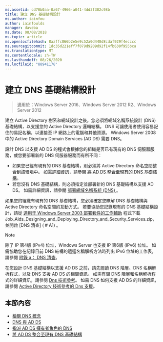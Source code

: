 ```yaml
---
ms.assetid: cd70b0aa-0a67-4966-a041-4dd3f302c98b
title: 建立 DNS 基礎結構設計
ms.author: iainfou
author: iainfoulds
manager: daveba
ms.date: 08/08/2018
ms.topic: article
ms.openlocfilehash: 8aaffc866b2e5e9c52a0d448d8cdaf929f4ecccc
ms.sourcegitcommit: 1dc35d221eff7f079d9209d92f14fb630f955bca
ms.translationtype: MT
ms.contentlocale: zh-TW
ms.lasthandoff: 08/26/2020
ms.locfileid: "88941178"
---
```

# <a name="creating-a-dns-infrastructure-design"></a>建立 DNS 基礎結構設計

> 適用於：Windows Server 2016、Windows Server 2012 R2、Windows Server 2012

建立 Active Directory 樹系和網域設計之後，您必須將網域名稱系統設計 (DNS) 基礎結構，以支援您的 Active Directory 邏輯結構。 DNS 可讓使用者使用容易記住的易記名稱，以連接至 IP 網路上的電腦和其他資源。 Windows Server 2008 中的 Active Directory Domain Services (AD DS) 需要 DNS。

設計 DNS 以支援 AD DS 的程式會根據您的組織是否已有現有的 DNS 伺服器服務，或您要部署新的 DNS 伺服器服務而有所不同：

- 如果您已經有現有的 DNS 基礎結構，則必須將 Active Directory 命名空間整合到該環境中。 如需詳細資訊，請參閱 [將 AD DS 整合至現有的 DNS 基礎結構](../../ad-ds/plan/Integrating-AD-DS-into-an-Existing-DNS-Infrastructure.md)。
- 若您沒有 DNS 基礎結構，則必須指定並部署新的 DNS 基礎結構以支援 AD DS。 如需詳細資訊，請參閱 [部署網域名稱系統 (DNS) ](/previous-versions/windows/it-pro/windows-server-2003/cc780661(v=ws.10))。

如果您的組織有現有的 DNS 基礎結構，您必須確定您瞭解 DNS 基礎結構與 Active Directory 命名空間的互動方式。 若要協助您記錄現有的 DNS 基礎結構設計，請從 [適用于 Windows Server 2003 部署套件的工作輔助](https://microsoft.com/download/details.aspx?id=9608) 程式下載 Job_Aids_Designing_and_Deploying_Directory_and_Security_Services.zip，並開啟 [DNS 清查] ( # A1) 。

> [!NOTE]
> 除了 IP 第4版 (IPv4) 位址，Windows Server 也支援 IP 第6版 (IPv6) 位址。 如需協助您在記錄目前 DNS 結構的遞迴名稱解析方法時列出 IPv6 位址的工作表，請參閱 [附錄 a： DNS 清查](../../ad-ds/plan/Appendix-A--DNS-Inventory.md)。

在您設計 DNS 基礎結構以支援 AD DS 之前，請先閱讀 DNS 階層、DNS 名稱解析程式，以及 DNS 支援 AD DS 的相關資訊。 如需有關 DNS 階層和名稱解析程式的詳細資訊，請參閱 [Dns 技術參考](/previous-versions/windows/it-pro/windows-server-2003/cc779926(v=ws.10))。 如需 DNS 如何支援 AD DS 的詳細資訊，請參閱 [Active Directory 技術參考的 Dns 支援](/previous-versions/windows/it-pro/windows-server-2003/cc781627(v=ws.10))。

## <a name="in-this-section"></a>本節內容

- [檢閱 DNS 概念](../../ad-ds/plan/Reviewing-DNS-Concepts.md)
- [DNS 與 AD DS](../../ad-ds/plan/DNS-and-AD-DS.md)
- [指派 AD DS 擁有者角色的 DNS](../../ad-ds/deploy/Assigning-the-DNS-for-AD-DS-Owner-Role.md)
- [將 AD DS 整合至現有 DNS 基礎結構](../../ad-ds/plan/../../ad-ds/plan/Integrating-AD-DS-into-an-Existing-DNS-Infrastructure.md)
